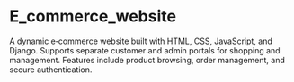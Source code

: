 # E_commerce_website
A dynamic e‑commerce website built with HTML, CSS, JavaScript, and Django. Supports separate customer and admin portals for shopping and management. Features include product browsing, order management, and secure authentication.
